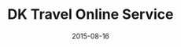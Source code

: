 ---
layout: post
title: DK Travel Online Service
date: 2015-08-16
image: /images/homepage/cover-1.jpg
description: This is the offical website of DK Travel which is a travel agency located in Finland. They provide travel products covered almost all the nordic countries. I was hired to re-design and develop their offical online service. The main tech-stack included Firebase, AngularJS, GoogleMap APIs, Bootstrap, Yeoman, Grunt and Bower.
categories: [project]
tags: [Project, Angularjs]
---